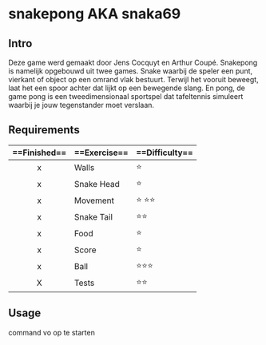 # snakepong AKA snaka69

## Intro

Deze game werd gemaakt door Jens Cocquyt en Arthur Coupé. Snakepong is namelijk opgebouwd uit twee games. Snake waarbij de speler een punt, vierkant of object op een omrand vlak bestuurt. Terwijl het vooruit beweegt, laat het een spoor achter dat lijkt op een bewegende slang.
En pong, de game pong is een tweedimensionaal sportspel dat tafeltennis simuleert waarbij je jouw tegenstander moet verslaan.

## Requirements

==Finished== | ==Exercise== | ==Difficulty==
:---: | ---- | ----
 x | Walls | :star:
 x | Snake Head | :star:
 x | Movement | :star: :star::star:
 x | Snake Tail | :star::star:
 x | Food | :star:
 x | Score | :star:
 x | Ball | :star::star::star:
 X | Tests | :star::star:

## Usage

command vo op te starten
